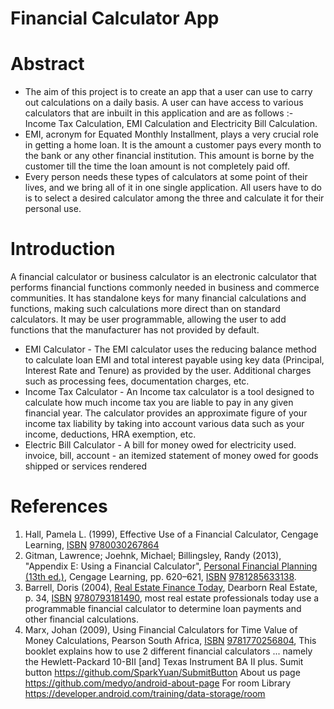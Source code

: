 # Financial Calculator App


# Abstract

- The aim of this project is to create an app that a user can use to carry out calculations on a daily basis. A user can have access to various calculators that are inbuilt in this application and are as follows :- Income Tax Calculation, EMI Calculation and Electricity Bill Calculation.
- EMI, acronym for Equated Monthly Installment, plays a very crucial role in getting a home loan. It is the amount a customer pays every month to the bank or any other financial institution. This amount is borne by the customer till the time the loan amount is not completely paid off.  
- Every person needs these types of calculators at some point of their lives, and we bring all of it in one single application. All users have to do is to select a desired calculator among the three and calculate it for their personal use.

# Introduction

A financial calculator or business calculator is an electronic calculator that performs financial functions commonly needed in business and commerce communities. It has standalone keys for many financial calculations and functions, making such calculations more direct than on standard calculators. It may be user programmable, allowing the user to add functions that the manufacturer has not provided by default.

- EMI Calculator - The EMI calculator uses the reducing balance method to calculate loan EMI and total interest payable using key data (Principal, Interest Rate and Tenure) as provided by the user. Additional charges such as processing fees, documentation charges, etc.
- Income Tax Calculator - An Income tax calculator is a tool designed to calculate how much income tax you are liable to pay in any given financial year. The calculator provides an approximate figure of your income tax liability by taking into account various data such as your income, deductions, HRA exemption, etc.
- Electric Bill Calculator - A bill for money owed for electricity used. invoice, bill, account - an itemized statement of money owed for goods shipped or services rendered

# References

1. Hall, Pamela L. (1999), Effective Use of a Financial Calculator, Cengage Learning, [ISBN](https://en.wikipedia.org/wiki/International_Standard_Book_Number) [9780030267864](https://en.wikipedia.org/wiki/Special:BookSources/9780030267864)
2. Gitman, Lawrence; Joehnk, Michael; Billingsley, Randy (2013), "Appendix E: Using a Financial Calculator", [Personal Financial Planning (13th ed.)](https://books.google.co.in/books?id=odAWAAAAQBAJ&pg=PA620&redir_esc=y), Cengage Learning, pp. 620–621, [ISBN](https://en.wikipedia.org/wiki/International_Standard_Book_Number) [9781285633138](https://en.wikipedia.org/wiki/Special:BookSources/9781285633138).
3. Barrell, Doris (2004), [Real Estate Finance Today](https://books.google.co.in/books?id=3oWaJr_0ZB4C&pg=PA34&redir_esc=y#v=onepage&q&f=false), Dearborn Real Estate, p. 34, [ISBN](https://en.wikipedia.org/wiki/International_Standard_Book_Number) [9780793181490](https://en.wikipedia.org/wiki/Special:BookSources/9780793181490), most real estate professionals today use a programmable financial calculator to determine loan payments and other financial calculations.
4. Marx, Johan (2009), Using Financial Calculators for Time Value of Money Calculations, Pearson South Africa, [ISBN](https://en.wikipedia.org/wiki/International_Standard_Book_Number) [9781770256804](https://en.wikipedia.org/wiki/Special:BookSources/9781770256804), This booklet explains how to use 2 different financial calculators ... namely the Hewlett-Packard 10-BII [and] Texas Instrument BA II plus.
Sumit button https://github.com/SparkYuan/SubmitButton
About us page https://github.com/medyo/android-about-page
For room Library https://developer.android.com/training/data-storage/room


